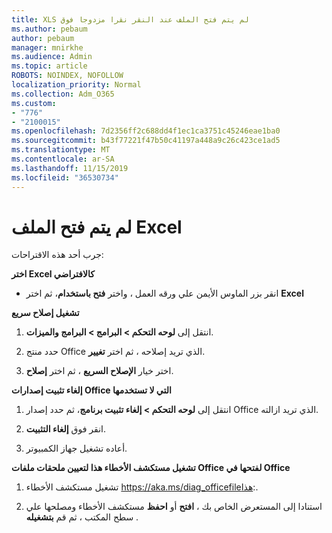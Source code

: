 ```yaml
---
title: XLS لم يتم فتح الملف عند النقر نقرا مزدوجا فوق
ms.author: pebaum
author: pebaum
manager: mnirkhe
ms.audience: Admin
ms.topic: article
ROBOTS: NOINDEX, NOFOLLOW
localization_priority: Normal
ms.collection: Adm_O365
ms.custom:
- "776"
- "2100015"
ms.openlocfilehash: 7d2356ff2c688dd4f1ec1ca3751c45246eae1ba0
ms.sourcegitcommit: b43f77221f47b50c41197a448a9c26c423ce1ad5
ms.translationtype: MT
ms.contentlocale: ar-SA
ms.lasthandoff: 11/15/2019
ms.locfileid: "36530734"
---
```

# <a name="excel-file-doesnt-open"></a>لم يتم فتح الملف Excel

جرب أحد هذه الاقتراحات:

**اختر Excel كالافتراضي**

* انقر بزر الماوس الأيمن علي ورقه العمل ، واختر **فتح باستخدام**، ثم اختر **Excel**

**تشغيل إصلاح سريع**

1. انتقل إلى **لوحه التحكم > البرامج > البرامج والميزات**.

2. حدد منتج Office الذي تريد إصلاحه ، ثم اختر **تغيير**.

3. اختر خيار **الإصلاح السريع** ، ثم اختر **إصلاح**.

**إلغاء تثبيت إصدارات Office التي لا تستخدمها**

1. انتقل إلى **لوحه التحكم > إلغاء تثبيت برنامج**، ثم حدد إصدار Office الذي تريد ازالته.

2. انقر فوق **إلغاء التثبيت**.

3. أعاده تشغيل جهاز الكمبيوتر.

**تشغيل مستكشف الأخطاء هذا لتعيين ملحقات ملفات Office لفتحها في Office**

1. تشغيل مستكشف الأخطاء https://aka.ms/diag_officefileهذا:.

2. استنادا إلى المستعرض الخاص بك ، **افتح** أو **احفظ** مستكشف الأخطاء ومصلحها علي سطح المكتب ، ثم قم **بتشغيله** .
